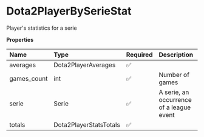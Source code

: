 # Dota2PlayerBySerieStat

Player's statistics for a serie

**Properties**

| Name        | Type                   | Required | Description                              |
| :---------- | :--------------------- | :------- | :--------------------------------------- |
| averages    | Dota2PlayerAverages    | ✅       |                                          |
| games_count | int                    | ✅       | Number of games                          |
| serie       | Serie                  | ✅       | A serie, an occurrence of a league event |
| totals      | Dota2PlayerStatsTotals | ✅       |                                          |

<!-- This file was generated by liblab | https://liblab.com/ -->
